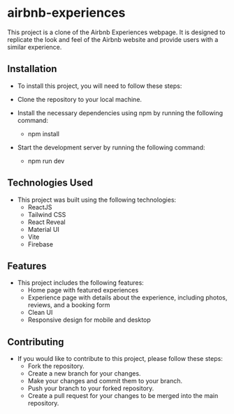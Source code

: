 # airbnb-experiences
This project is a clone of the Airbnb Experiences webpage. It is designed to replicate the look and feel of the Airbnb website and provide users with a similar experience.

## Installation
- To install this project, you will need to follow these steps:

- Clone the repository to your local machine.
- Install the necessary dependencies using npm by running the following command:
  - npm install
- Start the development server by running the following command:
  - npm run dev
## Technologies Used
- This project was built using the following technologies:
  - ReactJS
  - Tailwind CSS
  - React Reveal
  - Material UI
  - Vite
  - Firebase
  
## Features
- This project includes the following features:
  - Home page with featured experiences
  - Experience page with details about the experience, including photos, reviews, and a booking form
  - Clean UI
  - Responsive design for mobile and desktop
  
## Contributing
- If you would like to contribute to this project, please follow these steps:
  - Fork the repository.
  - Create a new branch for your changes.
  - Make your changes and commit them to your branch.
  - Push your branch to your forked repository.
  - Create a pull request for your changes to be merged into the main repository.
